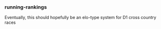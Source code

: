 ### running-rankings

Eventually, this should hopefully be an elo-type system for D1 cross country races
